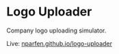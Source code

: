 # Logo Uploader

Company logo uploading simulator.

Live: [nparfen.github.io/logo-uploader](https://nparfen.github.io/logo-uploader/)